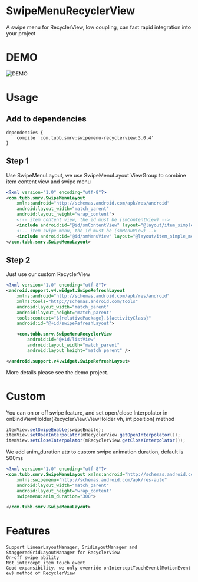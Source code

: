 SwipeMenuRecyclerView
=================
A swipe menu for RecyclerView, low coupling, can fast rapid integration into your project

DEMO
====
![DEMO](https://github.com/TUBB/SwipeMenuRecyclerView/blob/master/art/demo.gif)

Usage
======
Add to dependencies
-------------------
```
dependencies {
    compile 'com.tubb.smrv:swipemenu-recyclerview:3.0.4'
}
```

Step 1
------
Use SwipeMenuLayout, we use SwipeMenuLayout ViewGroup to combine item content view and swipe menu
```xml
<?xml version="1.0" encoding="utf-8"?>
<com.tubb.smrv.SwipeMenuLayout
    xmlns:android="http://schemas.android.com/apk/res/android"
    android:layout_width="match_parent"
    android:layout_height="wrap_content">
    <!-- item content view, the id must be (smContentView) -->
    <include android:id="@id/smContentView" layout="@layout/item_simple_content"/>
    <!-- item swipe menu, the id must be (smMenuView) -->
    <include android:id="@id/smMenuView" layout="@layout/item_simple_menu"/>
</com.tubb.smrv.SwipeMenuLayout>
```

Step 2
------
Just use our custom RecyclerView
```xml
<?xml version="1.0" encoding="utf-8"?>
<android.support.v4.widget.SwipeRefreshLayout
    xmlns:android="http://schemas.android.com/apk/res/android"
    xmlns:tools="http://schemas.android.com/tools"
    android:layout_width="match_parent"
    android:layout_height="match_parent"
    tools:context="${relativePackage}.${activityClass}"
    android:id="@+id/swipeRefreshLayout">

    <com.tubb.smrv.SwipeMenuRecyclerView
        android:id="@+id/listView"
        android:layout_width="match_parent"
        android:layout_height="match_parent" />

</android.support.v4.widget.SwipeRefreshLayout>
```
More details please see the demo project.

Custom
======
You can on or off swipe feature, and set open/close Interpolator in onBindViewHolder(RecyclerView.ViewHolder vh, int position) method
```java
itemView.setSwipeEnable(swipeEnable);
itemView.setOpenInterpolator(mRecyclerView.getOpenInterpolator());
itemView.setCloseInterpolator(mRecyclerView.getCloseInterpolator());
```
We add anim_duration attr to custom swipe animation duration, default is 500ms
```xml
<?xml version="1.0" encoding="utf-8"?>
<com.tubb.smrv.SwipeMenuLayout xmlns:android="http://schemas.android.com/apk/res/android"
    xmlns:swipemenu="http://schemas.android.com/apk/res-auto"
    android:layout_width="match_parent"
    android:layout_height="wrap_content"
    swipemenu:anim_duration="300">

</com.tubb.smrv.SwipeMenuLayout>
```

Features
============
    Support LinearLayoutManager、GridLayoutManager and StaggeredGridLayoutManager for RecyclerView
    On-off swipe ability
    Not intercept item touch event
    Good expansibility, we only override onInterceptTouchEvent(MotionEvent ev) method of RecyclerView
